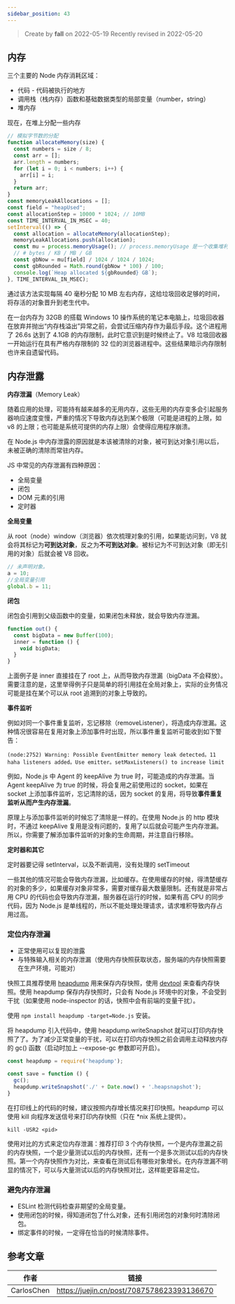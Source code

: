 ```yaml
---
sidebar_position: 43
---
```


> Create by **fall** on 2022-05-19
> Recently revised in 2022-05-20

## 内存

三个主要的 Node 内存消耗区域：

- 代码 - 代码被执行的地方
- 调用栈（栈内存）函数和基础数据类型的局部变量（number，string）
- 堆内存

现在，在堆上分配一些内存

```js
// 模拟字节数的分配
function allocateMemory(size) {
  const numbers = size / 8;
  const arr = [];
  arr.length = numbers;
  for (let i = 0; i < numbers; i++) {
    arr[i] = i;
  }
  return arr;
}
const memoryLeakAllocations = [];
const field = "heapUsed";
const allocationStep = 10000 * 1024; // 10MB
const TIME_INTERVAL_IN_MSEC = 40;
setInterval(() => {
  const allocation = allocateMemory(allocationStep);
  memoryLeakAllocations.push(allocation);
  const mu = process.memoryUsage(); // process.memoryUsage 是一个收集堆利用率指标的原生工具。
  // # bytes / KB / MB / GB
  const gbNow = mu[field] / 1024 / 1024 / 1024;
  const gbRounded = Math.round(gbNow * 100) / 100;
  console.log(`Heap allocated ${gbRounded} GB`);
}, TIME_INTERVAL_IN_MSEC);

```

通过该方法实现每隔 40 毫秒分配 10 MB 左右内存，这给垃圾回收足够的时间，将存活的对象晋升到老生代中。

在一台内存为 32GB 的搭载 Windows 10 操作系统的笔记本电脑上，垃圾回收器在放弃并抛出“内存栈溢出”异常之前，会尝试压缩内存作为最后手段。这个进程用了 26.6s 达到了 4.1GB 的内存限制，此时它意识到是时候终止了。V8 垃圾回收器一开始运行在具有严格内存限制的 32 位的浏览器进程中。这些结果暗示内存限制也许来自遗留代码。

## 内存泄露

**内存泄漏**（Memory Leak）

随着应用的处理，可能持有越来越多的无用内存，这些无用的内存变多会引起服务器响应速度变慢，严重的情况下导致内存达到某个极限（可能是进程的上限，如 v8 的上限；也可能是系统可提供的内存上限）会使得应用程序崩溃。

在 Node.js 中内存泄露的原因就是本该被清除的对象，被可到达对象引用以后，未被正确的清除而常驻内存。

JS 中常见的内存泄漏有四种原因：

- 全局变量
- 闭包
- DOM 元素的引用
- 定时器

**全局变量**

从 root（node）window（浏览器）依次梳理对象的引用，如果能访问到，V8 就会将其标记为**可到达对象**，反之为**不可到达对象**。被标记为不可到达对象（即无引用的对象）后就会被 V8 回收。

```js
// 未声明对象。
a = 10;
//全局变量引用
global.b = 11;
```

**闭包**

闭包会引用到父级函数中的变量，如果闭包未释放，就会导致内存泄漏。

```js
function out() {
  const bigData = new Buffer(100);
  inner = function () {
    void bigData;
  }
}
```

上面例子是 inner 直接挂在了  root 上，从而导致内存泄漏（bigData 不会释放）。需要注意的是，这里举得例子只是简单的将引用挂在全局对象上，实际的业务情况可能是挂在某个可以从 root 追溯到的对象上导致的。

**事件监听**

例如对同一个事件重复监听，忘记移除（removeListener），将造成内存泄漏。这种情况很容易在复用对象上添加事件时出现，所以事件重复监听可能收到如下警告：

```
(node:2752) Warning: Possible EventEmitter memory leak detected。11 haha listeners added。Use emitter。setMaxListeners() to increase limit
```

例如，Node.js 中 Agent 的 keepAlive 为 true 时，可能造成的内存泄漏。当 Agent keepAlive 为  true 的时候，将会复用之前使用过的 socket，如果在 socket 上添加事件监听，忘记清除的话，因为 socket 的复用，将导致**事件重复监听从而产生内存泄漏**。

原理上与添加事件监听的时候忘了清除是一样的。在使用 Node.js 的 http 模块时，不通过 keepAlive 复用是没有问题的，复用了以后就会可能产生内存泄漏。所以，你需要了解添加事件监听的对象的生命周期，并注意自行移除。

**定时器和其它**

定时器要记得 setInterval，以及不断调用，没有处理的 setTimeout

一些其他的情况可能会导致内存泄漏，比如缓存。在使用缓存的时候，得清楚缓存的对象的多少，如果缓存对象非常多，需要对缓存最大数量限制。还有就是非常占用 CPU 的代码也会导致内存泄漏，服务器在运行的时候，如果有高 CPU 的同步代码，因为 Node.js  是单线程的，所以不能处理处理请求，请求堆积导致内存占用过高。

### 定位内存泄漏

- 正常使用可以复现的泄露
- 与特殊输入相关的内存泄漏（使用内存快照获取状态，服务端的内存快照需要在生产环境，可能对）

快照工具推荐使用 [heapdump](https://link.zhihu.com/?target=https%3A//github.com/bnoordhuis/node-heapdump) 用来保存内存快照，使用 [devtool](https://link.zhihu.com/?target=https%3A//github.com/Jam3/devtool) 来查看内存快照。使用 heapdump 保存内存快照时，只会有 Node.js 环境中的对象，不会受到干扰（如果使用 node-inspector 的话，快照中会有前端的变量干扰）。

使用 `npm install heapdump -target=Node.js` 安装。

将 heapdump 引入代码中，使用 heapdump.writeSnapshot 就可以打印内存快照了了。为了减少正常变量的干扰，可以在打印内存快照之前会调用主动释放内存的 gc() 函数（启动时加上 --expose-gc 参数即可开启）。

```js
const heapdump = require('heapdump');

const save = function () {
  gc();
  heapdump.writeSnapshot('./' + Date.now() + '.heapsnapshot');
}
```

在打印线上的代码的时候，建议按照内存增长情况来打印快照。heapdump 可以使用 kill 向程序发送信号来打印内存快照（只在 *nix 系统上提供）。

```shell
kill -USR2 <pid>
```

使用对比的方式来定位内存泄漏：推荐打印 3 个内存快照，一个是内存泄漏之前的内存快照，一个是少量测试以后的内存快照，还有一个是多次测试以后的内存快照。第一个内存快照作为对比，来查看在测试后有哪些对象增长。在内存泄漏不明显的情况下，可以与大量测试以后的内存快照对比，这样能更容易定位。

### 避免内存泄漏

- ESLint 检测代码检查非期望的全局变量。
- 使用闭包的时候，得知道闭包了什么对象，还有引用闭包的对象何时清除闭包。
- 绑定事件的时候，一定得在恰当的时候清除事件。

## 参考文章

| 作者       | 链接                                       |
| ---------- | ------------------------------------------ |
| CarlosChen | https://juejin.cn/post/7087578623393136670 |

